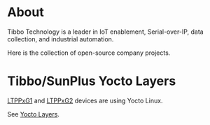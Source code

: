 # About

Tibbo Technology is a leader in IoT enablement, Serial-over-IP, data collection, and industrial automation.

Here is the collection of open-source company projects.

# Tibbo/SunPlus Yocto Layers

[LTPPxG1](https://tibbo.com/store/tps/ltpp3.html) and 
[LTPPxG2](https://tibbo.com/store/plus1.html)
devices are using Yocto Linux.

See [Yocto Layers](https://github.com/tibbotech/yocto_layers).